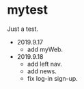 # mytest

Just a test.

- 2019.9.17
  - add myWeb.
- 2019.9.18
  - add left nav.
  - add news.
  - fix log-in sign-up.
